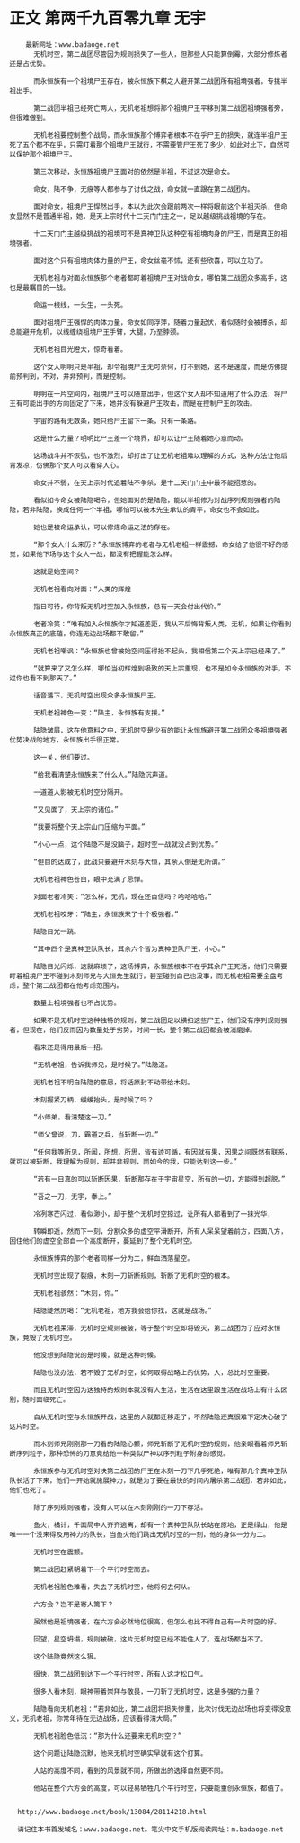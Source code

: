 # 正文 第两千九百零九章 无宇
        最新网址：www.badaoge.net
          无机时空，第二战团尽管因为规则损失了一些人，但那些人只能算倒霉，大部分修炼者还是占优势。
      
          而永恒族有一个祖境尸王存在，被永恒族下棋之人避开第二战团所有祖境强者，专挑半祖出手。
      
          第二战团半祖已经死亡两人，无机老祖想将那个祖境尸王平移到第二战团祖境强者旁，但很难做到。
      
          无机老祖要控制整个战局，而永恒族那个博弈者根本不在乎尸王的损失，就连半祖尸王死了五个都不在乎，只需盯着那个祖境尸王就行，不需要管尸王死了多少，如此对比下，自然可以保护那个祖境尸王。
      
          第三次移动，永恒族祖境尸王面对的依然是半祖，不过这次是命女。
      
          命女，陆不争，无痕等人都参与了讨伐之战，命女就一直跟在第二战团内。
      
          面对命女，祖境尸王悍然出手，本以为此次会跟前两次一样将眼前这个半祖灭杀，但命女显然不是普通半祖，她，是天上宗时代十二天门门主之一，足以越级挑战祖境的存在。
      
          十二天门门主越级挑战的祖境可不是真神卫队这种空有祖境肉身的尸王，而是真正的祖境强者。
      
          面对这个只有祖境肉体力量的尸王，命女丝毫不怵，还有些欣喜，可以立功了。
      
          无机老祖与对面永恒族那个老者都盯着祖境尸王对战命女，哪怕第二战团众多高手，这也是最瞩目的一战。
      
          命运一根线，一头生，一头死。
      
          面对祖境尸王强悍的肉体力量，命女如同浮萍，随着力量起伏，看似随时会被搏杀，却总能避开危机，以线缠绕祖境尸王手臂，大腿，乃至脖颈。
      
          无机老祖目光瞪大，惊奇看着。
      
          这个女人明明只是半祖，却令祖境尸王无可奈何，打不到她，这不是速度，而是仿佛提前预判到，不对，并非预判，而是控制。
      
          明明在一片空间内，祖境尸王可以随意出手，但这个女人却不知道用了什么办法，将尸王有可能出手的方向固定了下来，她并没有躲避尸王攻击，而是在控制尸王的攻击。
      
          宇宙的路有无数条，她只给尸王留下一条，只有一条路。
      
          这是什么力量？明明比尸王差一个境界，却可以让尸王随着她心意而动。
      
          这场战斗并不恢弘，也不激烈，却打出了让无机老祖难以理解的方式，这种方法让他后背发凉，仿佛那个女人可以看穿人心。
      
          命女并不弱，在天上宗时代追着陆不争杀，是十二天门门主中最不能招惹的。
      
          看似如今命女被陆隐喝令，但她面对的是陆隐，能以半祖修为对战序列规则强者的陆隐，若非陆隐，换成任何一个半祖，哪怕可以被木先生承认的青平，命女也不会如此。
      
          她也是被命运承认，可以修炼命运之法的存在。
      
          “那个女人什么来历？”永恒族博弈的老者与无机老祖一样震撼，命女给了他很不好的感觉，如果他下场与这个女人一战，都没有把握能怎么样。
      
          这就是始空间？
      
          无机老祖看向对面：“人类的辉煌
      
          指日可待，你背叛无机时空加入永恒族，总有一天会付出代价。”
      
          老者冷笑：“唯有加入永恒族你才知道差距，我从不后悔背叛人类，无机，如果让你看到永恒族真正的底蕴，你连无边战场都不敢留。”
      
          无机老祖嘲讽：“永恒族也曾被始空间压得抬不起头，我相信第二个天上宗已经来了。”
      
          “就算来了又怎么样，哪怕当初辉煌到极致的天上宗重现，也不是如今永恒族的对手，不过你也看不到那天了。”
      
          话音落下，无机时空出现众多永恒族尸王。
      
          无机老祖神色一变：“陆主，永恒族有支援。”
      
          陆隐皱眉，这在他意料之中，无机时空是少有的能让永恒族避开第二战团众多祖境强者优势决战的地方，永恒族出手很正常。
      
          这一关，他们要过。
      
          “给我看清楚永恒族来了什么人。”陆隐沉声道。
      
          一道道人影被无机时空分隔开。
      
          “又见面了，天上宗的诸位。”
      
          “我要将整个天上宗山门压缩为平面。”
      
          “小心一点，这个陆隐不是没脑子，超时空一战就没占到优势。”
      
          “但目的达成了，此战只要避开木刻与大恒，其余人倒是无所谓。”
      
          无机老祖神色苍白，眼中充满了忌惮。
      
          对面老者冷笑：“怎么样，无机，现在还自信吗？哈哈哈哈。”
      
          无机老祖咬牙：“陆主，永恒族来了十个极强者。”
      
          陆隐目光一跳。
      
          “其中四个是真神卫队队长，其余六个皆为真神卫队尸王，小心。”
      
          陆隐目光闪烁，这就麻烦了，这场博弈，永恒族根本不在乎其余尸王死活，他们只需要盯着祖境尸王不碰到木刻师兄与大恒先生就行，甚至碰到自己也没事，而无机老祖需要全盘考虑，整个第二战团都在他考虑范围内。
      
          数量上祖境强者也不占优势。
      
          如果不是无机时空这种独特的规则，第二战团足以横扫这些尸王，他们没有序列规则强者，但现在，他们反而因为数量处于劣势，时间一长，整个第二战团都会被消磨掉。
      
          看来还是得用最后一招。
      
          “无机老祖，告诉我师兄，是时候了。”陆隐道。
      
          无机老祖不明白陆隐的意思，将话原封不动带给木刻。
      
          木刻握紧刀柄，缓缓抬头，是时候了吗？
      
          “小师弟，看清楚这一刀。”
      
          “师父曾说，刀，霸道之兵，当斩断一切。”
      
          “任何我等所见，所闻，所想，所思，皆有迹可循，有因就有果，因果之间既然有联系，就可以被斩断，我理解为规则，却并非规则，而如今的我，只能达到这一步。”
      
          “若有一日真的可以斩断因果，斩断那存在于宇宙星空，所有的一切，方能得到超脱。”
      
          “吾之一刀，无宇，奉上。”
      
          冷冽寒芒闪过，看似渺小，却于整个无机时空掠过，让所有人都看到了一抹光华，
      
          转瞬即逝，然而下一刻，分割众多的虚空平滑断开，所有人呆呆望着前方，四面八方，困住他们的虚空全部自一个高度断开，蔓延到了整个无机时空。
      
          永恒族博弈的那个老者同样一分为二，鲜血洒落星空。
      
          无机时空出现了裂痕，木刻一刀斩断规则，斩断了无机时空的根本。
      
          无机老祖骇然：“木刻，你。”
      
          陆隐陡然厉喝：“无机老祖，地方我会给你找，这就是战场。”
      
          无机老祖呆滞，无机时空规则被破，等于整个时空即将毁灭，第二战团为了应对永恒族，竟毁了无机时空。
      
          他没想到陆隐说的是时候，就是这种时候。
      
          陆隐也没办法，若不毁了无机时空，如何取得战略上的优势，人，总比时空重要。
      
          而且无机时空因为这独特的规则本就没有人生活，生活在这里跟生活在战场上有什么区别，随时面临死亡。
      
          自从无机时空与永恒族开战，这里的人就都迁移走了，不然陆隐还真很难下定决心破了这片时空。
      
          而木刻师兄刚刚那一刀看的陆隐心颤，师兄斩断了无机时空的规则，他亲眼看着师兄斩断序列粒子，那种恐怖的刀意竟给他一种类似尸神以序列粒子附身的感觉。
      
          永恒族参与无机时空对决第二战团的尸王在木刻一刀下几乎死绝，唯有那几个真神卫队队长活了下来，他们一开始就施展神力，就是为了要在最快的时间内屠杀第二战团，若非如此，他们也死了。
      
          除了序列规则强者，没有人可以在木刻刚刚的一刀下存活。
      
          鱼火，橘计，千面局中人齐齐逃离，却有一个真神卫队队长站在原地，正是绿山，他是唯一一个没来得及用神力的队长，当鱼火他们跳出无机时空的一刻，他的身体一分为二。
      
          无机时空在震颤。
      
          第二战团赶紧朝着下一个平行时空而去。
      
          无机老祖脸色难看，失去了无机时空，他将何去何从。
      
          六方会？岂不是寄人篱下？
      
          虽然他是祖境强者，在六方会必然地位很高，但怎么也比不得自己有一片时空的好。
      
          回望，星空坍塌，规则被破，这片无机时空已经不能住人了，连战场都当不了。
      
          这个陆隐竟然这么狠。
      
          很快，第二战团到达下一个平行时空，所有人这才松口气。
      
          很多人看木刻，眼神带着崇拜与敬畏，一刀斩了无机时空，这是多强的力量？
      
          陆隐看向无机老祖：“若非如此，第二战团将损失惨重，此次讨伐无边战场也将变得没意义，无机老祖，你常年待在无边战场，应该看得清大局。”
      
          无机老祖脸色低沉：“那为什么还要来无机时空？”
      
          这个问题让陆隐沉默，他来无机时空确实早就有这个打算。
      
          人站的高度不同，看到的风景就不同，所做出的选择自然更不同。
      
          他站在整个六方会的高度，可以轻易牺牲几个平行时空，只要能重创永恒族，都值了。
      
      
      http://www.badaoge.net/book/13084/28114218.html
      
      请记住本书首发域名：www.badaoge.net。笔尖中文手机版阅读网址：m.badaoge.net